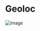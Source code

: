 # Geoloc


![image](https://user-images.githubusercontent.com/53861629/62823773-83b8a600-bbb2-11e9-9411-bba4c9af9450.png)
